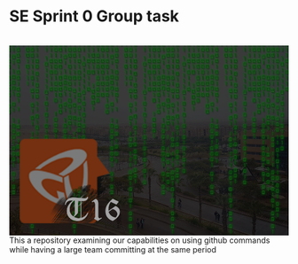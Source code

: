 <h1>SE Sprint 0 Group task</h1> <br/>
<img align="right" src="logo.png" />

    Team No
    Ahmed Ashraf Mahmoud 34-8297
    Name
    Name
    Name

This a repository examining our capabilities on using github commands while having a large team committing at the same period
